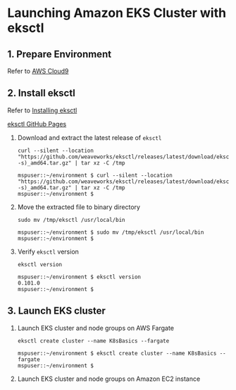 # Launching Amazon EKS Cluster with eksctl


## 1. Prepare Environment

Refer to [AWS Cloud9](https://github.com/t2yijaeho/Docker-with-AWS-Cloud9)


## 2. Install eksctl

Refer to [Installing eksctl](https://docs.aws.amazon.com/eks/latest/userguide/eksctl.html)

[eksctl GitHub Pages](https://eksctl.io/)

1. Download and extract the latest release of `eksctl`

    ```console
    curl --silent --location "https://github.com/weaveworks/eksctl/releases/latest/download/eksctl_$(uname -s)_amd64.tar.gz" | tar xz -C /tmp
    ```
    
    ```console
    mspuser::~/environment $ curl --silent --location "https://github.com/weaveworks/eksctl/releases/latest/download/eksctl_$(uname -s)_amd64.tar.gz" | tar xz -C /tmp
    mspuser::~/environment $ 
    ```

2. Move the extracted file to binary directory

    ```console
    sudo mv /tmp/eksctl /usr/local/bin
    ```
    
    ```console
    mspuser::~/environment $ sudo mv /tmp/eksctl /usr/local/bin
    mspuser::~/environment $ 
    ```
    
3. Verify `eksctl` version

    ```console
    eksctl version
    ```
    
    ```console
    mspuser::~/environment $ eksctl version
    0.101.0
    mspuser::~/environment $ 
    ```
    
## 3. Launch EKS cluster

1. Launch EKS cluster and node groups on AWS Fargate

    ```console
    eksctl create cluster --name K8sBasics --fargate
    ```
    
    ```console
    mspuser::~/environment $ eksctl create cluster --name K8sBasics --fargate
    mspuser::~/environment $ 
    ```

2. Launch EKS cluster and node groups on Amazon EC2 instance
